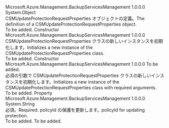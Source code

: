 <Type Name="CSMUpdateProtectionRequestProperties" FullName="Microsoft.Azure.Management.BackupServices.Models.CSMUpdateProtectionRequestProperties">
  <TypeSignature Language="C#" Value="public class CSMUpdateProtectionRequestProperties" />
  <TypeSignature Language="ILAsm" Value=".class public auto ansi beforefieldinit CSMUpdateProtectionRequestProperties extends System.Object" />
  <TypeSignature Language="DocId" Value="T:Microsoft.Azure.Management.BackupServices.Models.CSMUpdateProtectionRequestProperties" />
  <TypeSignature Language="VB.NET" Value="Public Class CSMUpdateProtectionRequestProperties" />
  <TypeSignature Language="F#" Value="type CSMUpdateProtectionRequestProperties = class" />
  <AssemblyInfo>
    <AssemblyName>Microsoft.Azure.Management.BackupServicesManagement</AssemblyName>
    <AssemblyVersion>1.0.0.0</AssemblyVersion>
  </AssemblyInfo>
  <Base>
    <BaseTypeName>System.Object</BaseTypeName>
  </Base>
  <Interfaces />
  <Docs>
    <summary>
            <span data-ttu-id="967e4-101">CSMUpdateProtectionRequestProperties オブジェクトの定義。</span><span class="sxs-lookup"><span data-stu-id="967e4-101">The definition of a CSMUpdateProtectionRequestProperties object.</span></span>
            </summary>
    <remarks>To be added.</remarks>
  </Docs>
  <Members>
    <Member MemberName=".ctor">
      <MemberSignature Language="C#" Value="public CSMUpdateProtectionRequestProperties ();" />
      <MemberSignature Language="ILAsm" Value=".method public hidebysig specialname rtspecialname instance void .ctor() cil managed" />
      <MemberSignature Language="DocId" Value="M:Microsoft.Azure.Management.BackupServices.Models.CSMUpdateProtectionRequestProperties.#ctor" />
      <MemberSignature Language="VB.NET" Value="Public Sub New ()" />
      <MemberType>Constructor</MemberType>
      <AssemblyInfo>
        <AssemblyName>Microsoft.Azure.Management.BackupServicesManagement</AssemblyName>
        <AssemblyVersion>1.0.0.0</AssemblyVersion>
      </AssemblyInfo>
      <Parameters />
      <Docs>
        <summary>
            <span data-ttu-id="967e4-102">CSMUpdateProtectionRequestProperties クラスの新しいインスタンスを初期化します。</span><span class="sxs-lookup"><span data-stu-id="967e4-102">Initializes a new instance of the CSMUpdateProtectionRequestProperties class.</span></span>
            </summary>
        <remarks>To be added.</remarks>
      </Docs>
    </Member>
    <Member MemberName=".ctor">
      <MemberSignature Language="C#" Value="public CSMUpdateProtectionRequestProperties (string policyId);" />
      <MemberSignature Language="ILAsm" Value=".method public hidebysig specialname rtspecialname instance void .ctor(string policyId) cil managed" />
      <MemberSignature Language="DocId" Value="M:Microsoft.Azure.Management.BackupServices.Models.CSMUpdateProtectionRequestProperties.#ctor(System.String)" />
      <MemberSignature Language="VB.NET" Value="Public Sub New (policyId As String)" />
      <MemberSignature Language="F#" Value="new Microsoft.Azure.Management.BackupServices.Models.CSMUpdateProtectionRequestProperties : string -&gt; Microsoft.Azure.Management.BackupServices.Models.CSMUpdateProtectionRequestProperties" Usage="new Microsoft.Azure.Management.BackupServices.Models.CSMUpdateProtectionRequestProperties policyId" />
      <MemberType>Constructor</MemberType>
      <AssemblyInfo>
        <AssemblyName>Microsoft.Azure.Management.BackupServicesManagement</AssemblyName>
        <AssemblyVersion>1.0.0.0</AssemblyVersion>
      </AssemblyInfo>
      <Parameters>
        <Parameter Name="policyId" Type="System.String" />
      </Parameters>
      <Docs>
        <param name="policyId">To be added.</param>
        <summary>
            <span data-ttu-id="967e4-103">必須の引数で CSMUpdateProtectionRequestProperties クラスの新しいインスタンスを初期化します。</span><span class="sxs-lookup"><span data-stu-id="967e4-103">Initializes a new instance of the CSMUpdateProtectionRequestProperties class with required arguments.</span></span>
            </summary>
        <remarks>To be added.</remarks>
      </Docs>
    </Member>
    <Member MemberName="PolicyId">
      <MemberSignature Language="C#" Value="public string PolicyId { get; set; }" />
      <MemberSignature Language="ILAsm" Value=".property instance string PolicyId" />
      <MemberSignature Language="DocId" Value="P:Microsoft.Azure.Management.BackupServices.Models.CSMUpdateProtectionRequestProperties.PolicyId" />
      <MemberSignature Language="VB.NET" Value="Public Property PolicyId As String" />
      <MemberSignature Language="F#" Value="member this.PolicyId : string with get, set" Usage="Microsoft.Azure.Management.BackupServices.Models.CSMUpdateProtectionRequestProperties.PolicyId" />
      <MemberType>Property</MemberType>
      <AssemblyInfo>
        <AssemblyName>Microsoft.Azure.Management.BackupServicesManagement</AssemblyName>
        <AssemblyVersion>1.0.0.0</AssemblyVersion>
      </AssemblyInfo>
      <ReturnValue>
        <ReturnType>System.String</ReturnType>
      </ReturnValue>
      <Docs>
        <summary>
            <span data-ttu-id="967e4-104">必須。</span><span class="sxs-lookup"><span data-stu-id="967e4-104">Required.</span></span> <span data-ttu-id="967e4-105">policyId の保護を更新します。</span><span class="sxs-lookup"><span data-stu-id="967e4-105">policyId  for updating protection.</span></span>
            </summary>
        <value>To be added.</value>
        <remarks>To be added.</remarks>
      </Docs>
    </Member>
  </Members>
</Type>